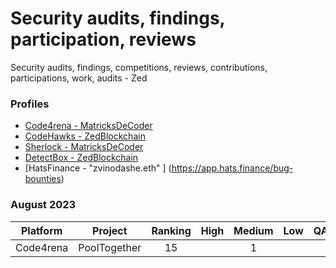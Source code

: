# Security audits, findings, participation, reviews 
Security audits, findings, competitions, reviews, contributions, participations, work, audits - Zed 

### Profiles 
* [Code4rena - MatricksDeCoder](https://code4rena.com/@MatricksDeCoder)
* [CodeHawks - ZedBlockchain](https://www.codehawks.com/profile/clk6kgukh0008ld088n5wns9l)
* [Sherlock - MatricksDeCoder](https://audits.sherlock.xyz/judging-leaderboard)
* [DetectBox - ZedBlockchain](https://app.detectbox.io/profile/ZedBlockchain)
* [HatsFinance - "zvinodashe.eth" ] (https://app.hats.finance/bug-bounties)

### August 2023 
 | Platform     | Project        | Ranking | High   | Medium | Low    | QA/Informational | Gas    | Earnings |
 |  :-----:     | :-----:        |:-----:  |:-----: |:-----: |:-----: | :-----:          | :-----:| :-----:  |
 | Code4rena    | PoolTogether   |     15  |        |    1   |        |                  |        | $476.00  |
